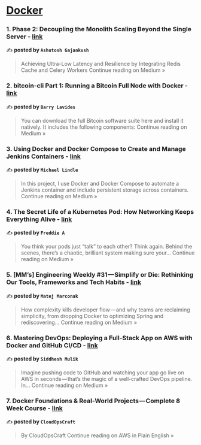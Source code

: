 
<h1><a href=https://medium.com/tag/docker/recommended target="_blank" rel="noopener noreferrer">Docker</a></h1>
<h3>1.  Phase 2: Decoupling the Monolith Scaling Beyond the Single Server - <a href="https://medium.com/@Ashutosh_Gajankush/phase-2-decoupling-the-monolith-scaling-beyond-the-single-server-754cc8a0abce?source=rss------docker-5" target="_blank" rel="noopener noreferrer">link</a></h3>

✍️ **posted by `Ashutosh Gajankush`**

<blockquote>Achieving Ultra-Low Latency and Resilience by Integrating Redis Cache and Celery Workers
Continue reading on Medium »</blockquote>

<h3>2. bitcoin-cli Part 1: Running a Bitcoin Full Node with Docker - <a href="https://medium.com/@barrylavides/bitcoin-cli-part-1-running-a-bitcoin-full-node-withdocker-2fe7cf7ad64d?source=rss------docker-5" target="_blank" rel="noopener noreferrer">link</a></h3>

✍️ **posted by `Barry Lavides`**

<blockquote>You can download the full Bitcoin software suite here and install it natively. It includes the following components:
Continue reading on Medium »</blockquote>

<h3>3. Using Docker and Docker Compose to Create and Manage Jenkins Containers - <a href="https://medium.com/@mdlindle/using-docker-and-docker-compose-to-create-and-manage-jenkins-containers-257a44a8fc2c?source=rss------docker-5" target="_blank" rel="noopener noreferrer">link</a></h3>

✍️ **posted by `Michael Lindle`**

<blockquote>In this project, I use Docker and Docker Compose to automate a Jenkins container and include persistent storage across containers.
Continue reading on Medium »</blockquote>

<h3>4.  The Secret Life of a Kubernetes Pod: How Networking Keeps Everything Alive - <a href="https://medium.com/@sajitharasathurai2/the-secret-life-of-a-kubernetes-pod-how-networking-keeps-everything-alive-581446261c58?source=rss------docker-5" target="_blank" rel="noopener noreferrer">link</a></h3>

✍️ **posted by `Freddie A`**

<blockquote>You think your pods just “talk” to each other? Think again. Behind the scenes, there’s a chaotic, brilliant system making sure your…
Continue reading on Medium »</blockquote>

<h3>5. [MM’s] Engineering Weekly #31 — Simplify or Die: Rethinking Our Tools, Frameworks and Tech Habits - <a href="https://marconak-matej.medium.com/mms-engineering-weekly-31-simplify-or-die-rethinking-our-tools-frameworks-and-tech-habits-8fea784262d9?source=rss------docker-5" target="_blank" rel="noopener noreferrer">link</a></h3>

✍️ **posted by `Matej Marconak`**

<blockquote>How complexity kills developer flow — and why teams are reclaiming simplicity, from dropping Docker to optimizing Spring and rediscovering…
Continue reading on Medium »</blockquote>

<h3>6. Mastering DevOps: Deploying a Full-Stack App on AWS with Docker and GitHub CI/CD - <a href="https://medium.com/@siddheshm303/mastering-devops-deploying-a-full-stack-app-on-aws-with-docker-and-github-ci-cd-319a26bc2078?source=rss------docker-5" target="_blank" rel="noopener noreferrer">link</a></h3>

✍️ **posted by `Siddhesh Mulik`**

<blockquote>Imagine pushing code to GitHub and watching your app go live on AWS in seconds — that’s the magic of a well-crafted DevOps pipeline. In…
Continue reading on Medium »</blockquote>

<h3>7. Docker Foundations & Real-World Projects — Complete 8 Week Course - <a href="https://aws.plainenglish.io/docker-foundations-real-world-projects-complete-8-week-course-1a555066a8cd?source=rss------docker-5" target="_blank" rel="noopener noreferrer">link</a></h3>

✍️ **posted by `CloudOpsCraft`**

<blockquote>By CloudOpsCraft
Continue reading on AWS in Plain English »</blockquote>

